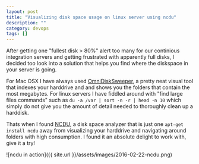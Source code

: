 ```yaml
---
layout: post
title: "Visualizing disk space usage on linux server using ncdu"
description: ""
category: devops
tags: []
---
```



After getting one "fullest disk > 80%" alert too many for our continious integration servers and getting frustrated with apparently full disks, I decided too look into a solution that helps you find where the diskspace in your server is going.

For Mac OSX I have always used [OmniDiskSweeper](https://www.omnigroup.com/more), a pretty neat visual tool that indexes your harddrive and and shows you the folders that contain the most megabytes. For linux servers I have fiddled around with "find large files commands" such as `du -a /var | sort -n -r | head -n 10` which simply do not give you the amount of detail needed to thoroughly clean up a harddisk.

Thats when I found [NCDU](https://dev.yorhel.nl/ncdu), a disk space analyzer that is just one `apt-get install ncdu` away from visualizing your harddrive and navigating around folders with high consumption. I found it an absolute delight to work with, give it a try!

![ncdu in action]({{ site.url }}/assets/images/2016-02-22-ncdu.png)
